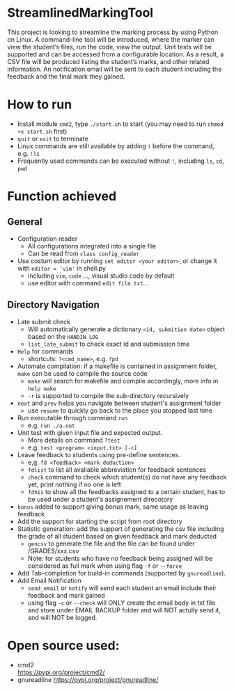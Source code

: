 # StreamlinedMarkingTool
This project is looking to streamline the marking process by using Python on Linux. A command-line tool will be introduced, where the marker can view the student’s files, run the code, view the output. Unit tests will be supported and can be accessed from a configurable location. As a result, a CSV file will be produced listing the student’s marks, and other related information. An notification email will be sent to each student including the feedback and the final mark they gained.

# How to run
- Install module `cmd2`, type `./start.sh` to start (you may need to run `chmod +x start.sh` first)  
- `quit` or `exit` to terminate
- Linux commands are still available by adding `!` before the command, e.g. `!ls`
- Frequently used commands can be executed without `!`, including `ls`, `cd`, `pwd`

# Function achieved

## General
- Configuration reader
    - All configurations integrated into a single file
    - Can be read from `class config_reader`
- Use costum editor by running `set editor <your editor>`, or change it with `editor = 'vim'` in shell.py
    - including `vim`, `code` ..., visual studio code by default
    - use editor with command `edit file.txt`...

## Directory Navigation

- Late submit check
    - Will automatically generate a dictionary `<id, submition date>` object based on the `HANDIN_LOG`
    - `list_late_submit` to check exact id and submission time
- `Help` for commands
    - shortcuts: `?<cmd_name>`, e.g. `?pd`
- Automate compilation: if a makefile is contained in assignment folder, `make` can be used to compile the source code
    - `make` will search for makefile and compile accordingly, more info in `help make`
    - `-r` is supported to compile the sub-directory recursively
- `next` and `prev` helps you navigate between student's assignment folder
    - use `resume` to quickly go back to the place you stopped last time
- Run executable through command `run`
    - e.g. `run ./a.out`
- Unit test with given input file and expected output. 
    - More details on command `?test`
    - e.g. `test <program> <input.txt> [-c]`
- Leave feedback to students using pre-define sentences. 
    - e,g. `fd <feedback> <mark deduction>`
    - `fdlist` to list all avaliable abbreviation for feedback sentences
    - `check` command to check which student(s) do not have any feedback yet, print nothing if no one is left
    - `fdhis` to show all the feedbacks assigned to a certain student, has to be used under a student's assignement direcotory
- `bonus` added to support giving bonus mark, same usage as leaving feedback
- Add the support for starting the script from root directory
- Statistic generation: add the support of generating the csv file including the grade of all student based on given feedback and mark deducted
    - `gencsv` to generate the file and the file can be found under /GRADES/xxx.csv
    - Note: for students who have no feedback being assigned will be considered as full mark when using flag `-f` or `--force`
- Add Tab-completion for build-in commands (supported by `gnureadline`).
- Add Email Notification
    - `send_email` or `notify` will send each student an email include their feedback and mark gained
    - using flag `-c` or `--check` will ONLY create the email body in txt file and store under EMAIL BACKUP folder and will NOT actully send it, and will NOT be logged.

# Open source used:  
- cmd2    
https://pypi.org/project/cmd2/  
- gnureadline
https://pypi.org/project/gnureadline/